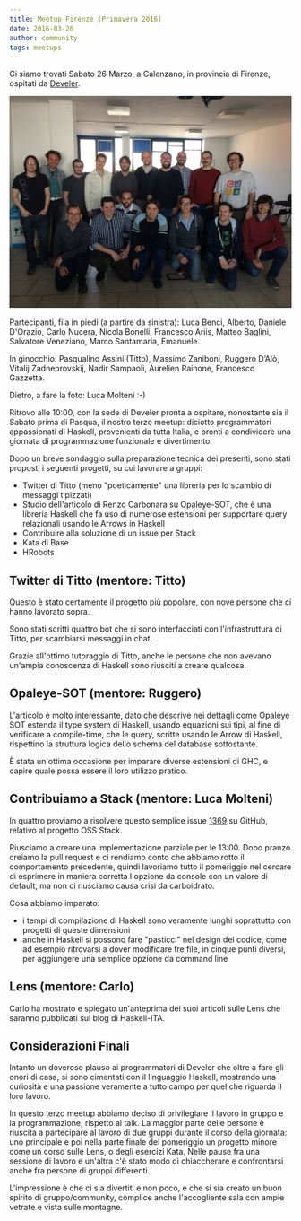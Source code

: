 ```yaml
---
title: Meetup Firenze (Primavera 2016)
date: 2016-03-26
author: community
tags: meetups
---
```


Ci siamo trovati Sabato 26 Marzo, a Calenzano, in provincia di Firenze, ospitati da [Develer](https://www.develer.com/). 

<img src="/images/photos/meetup_2016-03-26.jpg" alt="photo" class="img-thumbnail">

Partecipanti, fila in piedi (a partire da sinistra): Luca Benci, Alberto, Daniele D'Orazio, Carlo Nucera, Nicola Bonelli, Francesco Ariis, Matteo Baglini, Salvatore Veneziano, Marco Santamaria, Emanuele.

In ginocchio: Pasqualino Assini (Titto), Massimo Zaniboni, Ruggero D’Alò, Vitalij Zadneprovskij, Nadir Sampaoli, Aurelien Rainone, Francesco Gazzetta. 

Dietro, a fare la foto: Luca Molteni :-)

Ritrovo alle 10:00, con la sede di Develer pronta a ospitare, nonostante sia il Sabato prima di Pasqua, il nostro terzo meetup: diciotto programmatori appassionati di Haskell, provenienti da tutta Italia, e pronti a condividere una giornata di programmazione funzionale e divertimento.

Dopo un breve sondaggio sulla preparazione tecnica dei presenti, sono stati proposti i seguenti progetti, su cui lavorare a gruppi:

* Twitter di Titto (meno "poeticamente" una libreria per lo scambio di messaggi tipizzati)
* Studio dell'articolo di Renzo Carbonara su Opaleye-SOT, che è una libreria Haskell che fa uso di numerose estensioni per supportare query relazionali usando le Arrows in Haskell 
* Contribuire alla soluzione di un issue per Stack
* Kata di Base
* HRobots

<!--more-->

## Twitter di Titto (mentore: Titto)

Questo è stato certamente il progetto più popolare, con nove persone che ci hanno lavorato sopra.

Sono stati scritti quattro bot che si sono interfacciati con l'infrastruttura di Titto, per scambiarsi messaggi in chat.

Grazie all'ottimo tutoraggio di Titto, anche le persone che non avevano un'ampia conoscenza di Haskell sono riusciti a creare qualcosa.

## Opaleye-SOT (mentore: Ruggero)

L'articolo è molto interessante, dato che descrive nei dettagli come Opaleye SOT estenda il type system di Haskell, usando equazioni sui tipi, al fine di verificare a compile-time, che le query, scritte usando le Arrow di Haskell, rispettino la struttura logica dello schema del database sottostante.

È stata un'ottima occasione per imparare diverse estensioni di GHC, e capire quale possa essere il loro utilizzo pratico.

## Contribuiamo a Stack (mentore: Luca Molteni)

In quattro proviamo a risolvere questo semplice issue [1369](https://github.com/commercialhaskell/stack/issues/1369) su GitHub, relativo al progetto OSS Stack. 

Riusciamo a creare una implementazione parziale per le 13:00. Dopo pranzo creiamo la pull request e ci rendiamo conto che abbiamo rotto il comportamento precedente, quindi lavoriamo tutto il pomeriggio nel cercare di esprimere in maniera corretta l'opzione da console con un valore di default, ma non ci riusciamo causa crisi da carboidrato.

Cosa abbiamo imparato:

* i tempi di compilazione di Haskell sono veramente lunghi soprattutto con progetti di queste dimensioni
* anche in Haskell si possono fare "pasticci" nel design del codice, come ad esempio ritrovarsi a dover modificare tre file, in cinque punti diversi, per aggiungere una semplice opzione da command line

## Lens (mentore: Carlo)

Carlo ha mostrato e spiegato un'anteprima dei suoi articoli sulle Lens che saranno pubblicati sul blog di Haskell-ITA.

## Considerazioni Finali

Intanto un doveroso plauso ai programmatori di Develer che oltre a fare gli onori di casa, si sono cimentati con il linguaggio Haskell, mostrando una curiosità e una passione veramente a tutto campo per quel che riguarda il loro lavoro.

In questo terzo meetup abbiamo deciso di privilegiare il lavoro in gruppo e la programmazione, rispetto ai talk. La maggior parte delle persone è riuscita a partecipare al lavoro di due gruppi durante il corso della giornata: uno principale e poi nella parte finale del pomeriggio un progetto minore come un corso sulle Lens, o degli esercizi Kata. Nelle pause fra una sessione di lavoro e un'altra c'è stato modo di chiaccherare e confrontarsi anche fra persone di gruppi differenti.

L'impressione è che ci sia divertiti e non poco, e che si sia creato un buon spirito di gruppo/community, complice anche l'accogliente sala con ampie vetrate e vista sulle montagne. 

